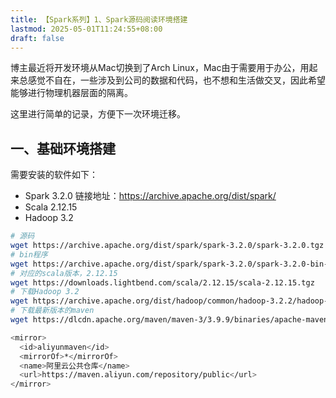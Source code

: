 ```yaml
---
title: 【Spark系列】1、Spark源码阅读环境搭建
lastmod: 2025-05-01T11:24:55+08:00
draft: false
---
```


博主最近将开发环境从Mac切换到了Arch Linux，Mac由于需要用于办公，用起来总感觉不自在，一些涉及到公司的数据和代码，也不想和生活做交叉，因此希望能够进行物理机器层面的隔离。

这里进行简单的记录，方便下一次环境迁移。

## 一、基础环境搭建

需要安装的软件如下：
+  Spark 3.2.0
  链接地址：https://archive.apache.org/dist/spark/
+  Scala 2.12.15
+  Hadoop 3.2

```bash
# 源码
wget https://archive.apache.org/dist/spark/spark-3.2.0/spark-3.2.0.tgz
# bin程序
wget https://archive.apache.org/dist/spark/spark-3.2.0/spark-3.2.0-bin-hadoop3.2.tgz
# 对应的scala版本，2.12.15
wget https://downloads.lightbend.com/scala/2.12.15/scala-2.12.15.tgz
# 下载Hadoop 3.2
wget https://archive.apache.org/dist/hadoop/common/hadoop-3.2.2/hadoop-3.2.2.tar.gz
# 下载最新版本的maven
wget https://dlcdn.apache.org/maven/maven-3/3.9.9/binaries/apache-maven-3.9.9-bin.tar.gz

<mirror>
  <id>aliyunmaven</id>
  <mirrorOf>*</mirrorOf>
  <name>阿里云公共仓库</name>
  <url>https://maven.aliyun.com/repository/public</url>
</mirror>
```

